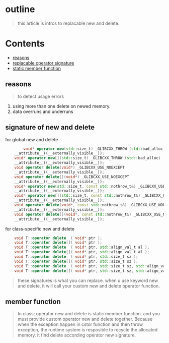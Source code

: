 # outline
> this article is intros to replacable new and delete.  

# Contents
- [reasons](reasons)
- [replacable operator signature](signature-of-new-and-delete)
- [static member function](member-function)


## reasons
> to detect usage errors  
1. using more than one delete on newed memory.
2. data overruns and underruns  


## signature of new and delete

for global new and delete
````c++
        void* operator new(std::size_t) _GLIBCXX_THROW (std::bad_alloc)
    __attribute__((__externally_visible__));
    void* operator new[](std::size_t) _GLIBCXX_THROW (std::bad_alloc)
    __attribute__((__externally_visible__));
    void operator delete(void*) _GLIBCXX_USE_NOEXCEPT
    __attribute__((__externally_visible__));
    void operator delete[](void*) _GLIBCXX_USE_NOEXCEPT
    __attribute__((__externally_visible__));
    void* operator new(std::size_t, const std::nothrow_t&) _GLIBCXX_USE_NOEXCEPT
    __attribute__((__externally_visible__));
    void* operator new[](std::size_t, const std::nothrow_t&) _GLIBCXX_USE_NOEXCEPT
    __attribute__((__externally_visible__));
    void operator delete(void*, const std::nothrow_t&) _GLIBCXX_USE_NOEXCEPT
    __attribute__((__externally_visible__));
    void operator delete[](void*, const std::nothrow_t&) _GLIBCXX_USE_NOEXCEPT
    __attribute__((__externally_visible__));
````
for class-specific new and delete
````c++
    void T::operator delete  ( void* ptr );
    void T::operator delete[]( void* ptr );
    void T::operator delete  ( void* ptr, std::align_val_t al );
    void T::operator delete[]( void* ptr, std::align_val_t al );
    void T::operator delete  ( void* ptr, std::size_t sz );
    void T::operator delete[]( void* ptr, std::size_t sz );
    void T::operator delete  ( void* ptr, std::size_t sz, std::align_val_t al );
    void T::operator delete[]( void* ptr, std::size_t sz, std::align_val_t al );
````
>these signatures is what you can replace. when u use keyword new and delete, it will call your custom new and delete operator function.  

## member function
>In class; operator new and delete is static member function. and you must provide custom operator new and delete together. Because when the exception happen in cstor function and then throw exception, the runtime system is resposible to recycle the allocated memory. it find delete according operator new signature.
